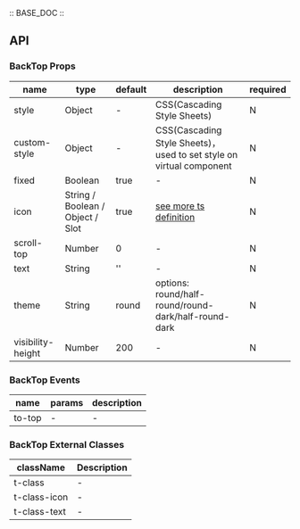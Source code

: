 :: BASE_DOC ::

## API

### BackTop Props

name | type | default | description | required
-- | -- | -- | -- | --
style | Object | - | CSS(Cascading Style Sheets) | N
custom-style | Object | - | CSS(Cascading Style Sheets)，used to set style on virtual component | N
fixed | Boolean | true | \- | N
icon | String / Boolean / Object / Slot | true | [see more ts definition](https://github.com/Tencent/tdesign-miniprogram/blob/develop/src/common/common.ts) | N
scroll-top | Number | 0 | \- | N
text | String | '' | \- | N
theme | String | round | options: round/half-round/round-dark/half-round-dark | N
visibility-height | Number | 200 | \- | N

### BackTop Events

name | params | description
-- | -- | --
to-top | \- | \-

### BackTop External Classes

className | Description
-- | --
t-class | \-
t-class-icon | \-
t-class-text | \-
